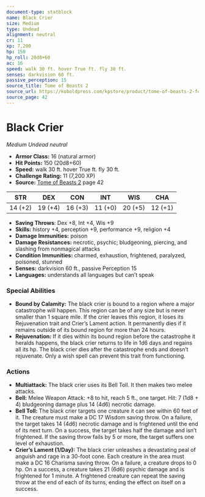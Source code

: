 ```yaml
---
document-type: statblock
name: Black Crier
size: Medium
type: Undead
alignment: neutral
cr: 11
xp: 7,200
hp: 150
hp_roll: 20d8+60
ac: 16
speed: walk 30 ft. hover True ft. fly 30 ft.
senses: darkvision 60 ft. 
passive_perception: 15
source_title: Tome of Beasts 2
source_url: https://koboldpress.com/kpstore/product/tome-of-beasts-2-for-5th-edition
source_page: 42
---
```


# Black Crier

*Medium* *Undead* *neutral*

- **Armor Class:** 16 (natural armor)
- **Hit Points:** 150 (20d8+60)
- **Speed:** walk 30 ft. hover True ft. fly 30 ft.
- **Challenge Rating:** 11 (7,200 XP)
- **Source:** [Tome of Beasts 2](https://koboldpress.com/kpstore/product/tome-of-beasts-2-for-5th-edition) page 42

| STR | DEX | CON | INT | WIS | CHA |
| --- | --- | --- | --- | --- | --- |
| 14 (+2) | 19 (+4) | 16 (+3) | 11 (+0) | 20 (+5) | 12 (+1) |

- **Saving Throws**: Dex +8, Int +4, Wis +9
- **Skills:** history +4, perception +9, performance +9, religion +4
- **Damage Immunities:** poison
- **Damage Resistances:** necrotic, psychic; bludgeoning, piercing, and slashing from nonmagical attacks
- **Condition Immunities:** charmed, exhaustion, frightened, paralyzed, poisoned, stunned
- **Senses:** darkvision 60 ft., passive Perception 15
- **Languages:** understands all languages but can’t speak

### Special Abilities

- **Bound by Calamity:** The black crier is bound to a region where a major catastrophe will happen. This region can be of any size but is never smaller than 1 square mile. If the crier leaves this region, it loses its Rejuvenation trait and Crier’s Lament action. It permanently dies if it remains outside of its bound region for more than 24 hours.
- **Rejuvenation:** If it dies within its bound region before the catastrophe it heralds happens, the black crier returns to life in 1d6 days and regains all its hp. The black crier dies after the catastrophe ends and doesn’t rejuvenate. Only a wish spell can prevent this trait from functioning.

### Actions

- **Multiattack:** The black crier uses its Bell Toll. It then makes two melee attacks.
- **Bell:** Melee Weapon Attack: +8 to hit, reach 5 ft., one target. Hit: 7 (1d8 + 4) bludgeoning damage plus 14 (4d6) necrotic damage.
- **Bell Toll:** The black crier targets one creature it can see within 60 feet of it. The creature must make a DC 17 Wisdom saving throw. On a failure, the target takes 14 (4d6) necrotic damage and is frightened until the end of its next turn. On a success, the target takes half the damage and isn’t frightened. If the saving throw fails by 5 or more, the target suffers one level of exhaustion.
- **Crier’s Lament (1/Day):** The black crier unleashes a devastating peal of anguish and rage in a 30-foot cone. Each creature in the area must make a DC 16 Charisma saving throw. On a failure, a creature drops to 0 hp. On a success, a creature takes 21 (6d6) psychic damage and is frightened for 1 minute. A frightened creature can repeat the saving throw at the end of each of its turns, ending the effect on itself on a success.
